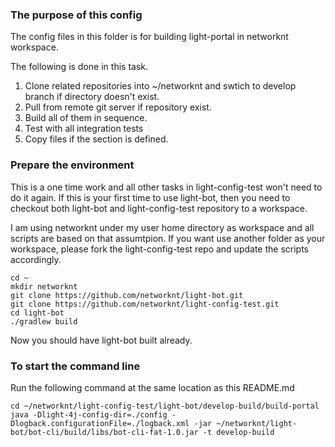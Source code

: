 ### The purpose of this config

The config files in this folder is for building light-portal in networknt workspace. 

The following is done in this task. 

1. Clone related repositories into ~/networknt and swtich to develop branch if directory doesn't exist. 
2. Pull from remote git server if repository exist. 
3. Build all of them in sequence.
4. Test with all integration tests
5. Copy files if the section is defined.


### Prepare the environment

This is a one time work and all other tasks in light-config-test won't need to do it again. If this is your first
time to use light-bot, then you need to checkout both light-bot and light-config-test repository to a workspace.

I am using networknt under my user home directory as workspace and all scripts are based on that assumtpion. If
you want use another folder as your workspace, please fork the light-config-test repo and update the scripts
accordingly. 

```
cd ~
mkdir networknt
git clone https://github.com/networknt/light-bot.git
git clone https://github.com/networknt/light-config-test.git
cd light-bot
./gradlew build
```

Now you should have light-bot built already. 

### To start the command line

Run the following command at the same location as this README.md

```
cd ~/networknt/light-config-test/light-bot/develop-build/build-portal
java -Dlight-4j-config-dir=./config -Dlogback.configurationFile=./logback.xml -jar ~/networknt/light-bot/bot-cli/build/libs/bot-cli-fat-1.0.jar -t develop-build
```


